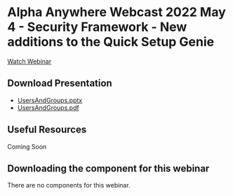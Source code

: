 # Alpha Anywhere Webcast 2022 May 4 - Security Framework - New additions to the Quick Setup Genie

[Watch Webinar](https://www.youtube.com/watch?v=EJ95I3jja-4)

## Download Presentation
 - [UsersAndGroups.pptx](https://github.com/alphaanywhere/Alpha-Anywhere-Webinars/raw/master/2022%2005%2004/UsersAndGroups.pptx)
 - [UsersAndGroups.pdf](https://github.com/alphaanywhere/Alpha-Anywhere-Webinars/raw/master/2022%2005%2004/UsersAndGroups.pdf)

## Useful Resources
Coming Soon

## Downloading the component for this webinar

There are no components for this webinar.
